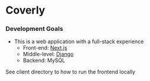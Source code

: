 # Coverly

### Development Goals
- This is a web application with a full-stack experience
    - Front-end: [Next.js](https://angular.dev/)
    - Middle-level: [Django](https://www.djangoproject.com/)
    - Backend: MySQL

See client directory to how to run the frontend locally